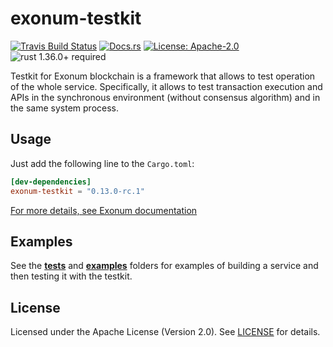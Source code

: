 # exonum-testkit

[![Travis Build Status](https://img.shields.io/travis/exonum/exonum/master.svg?label=Linux%20Build)](https://travis-ci.com/exonum/exonum)
[![Docs.rs](https://docs.rs/exonum-testkit/badge.svg)](https://docs.rs/exonum-testkit)
[![License: Apache-2.0](https://img.shields.io/github/license/exonum/exonum.svg)](https://github.com/exonum/exonum/blob/master/LICENSE)
![rust 1.36.0+ required](https://img.shields.io/badge/rust-1.36.0+-blue.svg?label=Required%20Rust)

Testkit for Exonum blockchain is a framework that allows to test operation
of the whole service. Specifically, it allows to test transaction execution
and APIs in the synchronous environment (without consensus algorithm)
and in the same system process.

## Usage

Just add the following line to the `Cargo.toml`:

```toml
[dev-dependencies]
exonum-testkit = "0.13.0-rc.1"
```

[For more details, see Exonum documentation][documentation]

## Examples

See the [**tests**](tests) and [**examples**](examples) folders for examples
of building a service and then testing it with the testkit.

## License

Licensed under the Apache License (Version 2.0). See [LICENSE](LICENSE) for details.

[documentation]: https://exonum.com/doc/version/latest/advanced/service-testing/

